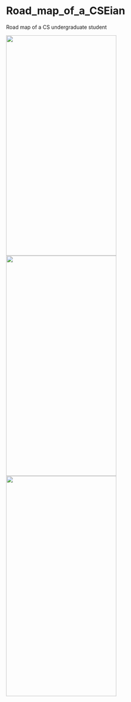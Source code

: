 # Road_map_of_a_CSEian
Road map of a CS undergraduate student 

<img src="https://user-images.githubusercontent.com/91980956/184870953-a198d346-7246-4ffd-be42-0fa4f16a22a6.jpg" width="300" height="600" />
<img src="https://user-images.githubusercontent.com/91980956/185184894-64152a8f-d078-4336-83f7-3a5b0594d863.jpg" width="300" height="600" />
<img src="https://user-images.githubusercontent.com/91980956/185641651-cd6eadac-2837-444e-ad9e-364b05aa0f12.jpg" width="300" height="600" />







